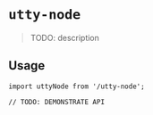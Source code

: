# `utty-node`

> TODO: description

## Usage

```
import uttyNode from '/utty-node';

// TODO: DEMONSTRATE API
```
